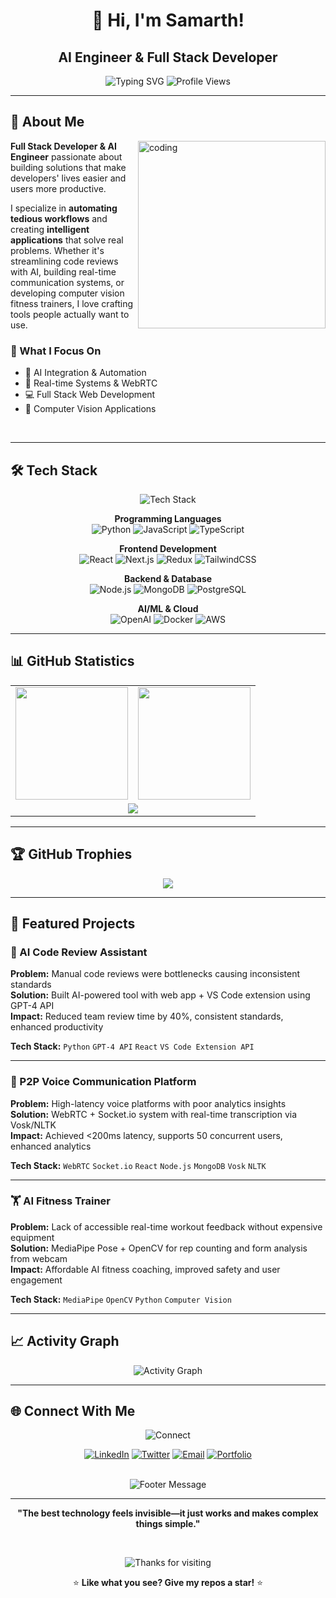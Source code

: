<div align="center">

# 👋 Hi, I'm Samarth!
## AI Engineer & Full Stack Developer

<img src="https://readme-typing-svg.herokuapp.com/?lines=Building+Smart+Solutions+for+Real+Problems;Automating+Workflows+with+AI;Real-time+Systems+%26+Computer+Vision;Always+Learning+New+Technologies&font=Fira%20Code&center=true&width=600&height=50&color=00d9ff&size=24&pause=1000&repeat=true" alt="Typing SVG"/>

<img src="https://visitcount.itsvg.in/api?id=samarthify&icon=2&color=6" alt="Profile Views"/>

</div>

---

## 🚀 About Me

<img align="right" alt="coding" width="300" src="https://user-images.githubusercontent.com/74038190/225813708-98b745f2-7d22-48cf-9150-083f1b00d6c9.gif"/>

**Full Stack Developer & AI Engineer** passionate about building solutions that make developers' lives easier and users more productive.

I specialize in **automating tedious workflows** and creating **intelligent applications** that solve real problems. Whether it's streamlining code reviews with AI, building real-time communication systems, or developing computer vision fitness trainers, I love crafting tools people actually want to use.

### 🎯 What I Focus On
- 🤖 AI Integration & Automation
- 🔄 Real-time Systems & WebRTC
- 💻 Full Stack Web Development  
- 📱 Computer Vision Applications

<br clear="right"/>

---

## 🛠️ Tech Stack

<div align="center">

<img src="https://readme-typing-svg.herokuapp.com/?lines=Technologies+I+Work+With&font=Fira%20Code&center=true&width=300&height=40&color=f75c7e&size=18&pause=2000" alt="Tech Stack"/>

<br/>

**Programming Languages**
<br/>
![Python](https://img.shields.io/badge/-Python-3776AB?style=flat-square&logo=python&logoColor=white)
![JavaScript](https://img.shields.io/badge/-JavaScript-F7DF1E?style=flat-square&logo=javascript&logoColor=black)
![TypeScript](https://img.shields.io/badge/-TypeScript-3178C6?style=flat-square&logo=typescript&logoColor=white)

**Frontend Development**
<br/>
![React](https://img.shields.io/badge/-React-61DAFB?style=flat-square&logo=react&logoColor=black)
![Next.js](https://img.shields.io/badge/-Next.js-000000?style=flat-square&logo=next.js&logoColor=white)
![Redux](https://img.shields.io/badge/-Redux-764ABC?style=flat-square&logo=redux&logoColor=white)
![TailwindCSS](https://img.shields.io/badge/-TailwindCSS-06B6D4?style=flat-square&logo=tailwindcss&logoColor=white)

**Backend & Database**
<br/>
![Node.js](https://img.shields.io/badge/-Node.js-339933?style=flat-square&logo=node.js&logoColor=white)
![MongoDB](https://img.shields.io/badge/-MongoDB-47A248?style=flat-square&logo=mongodb&logoColor=white)
![PostgreSQL](https://img.shields.io/badge/-PostgreSQL-4169E1?style=flat-square&logo=postgresql&logoColor=white)

**AI/ML & Cloud**
<br/>
![OpenAI](https://img.shields.io/badge/-OpenAI-412991?style=flat-square&logo=openai&logoColor=white)
![Docker](https://img.shields.io/badge/-Docker-2496ED?style=flat-square&logo=docker&logoColor=white)
![AWS](https://img.shields.io/badge/-AWS-232F3E?style=flat-square&logo=amazonaws&logoColor=white)

</div>

---

## 📊 GitHub Statistics

<div align="center">

<table>
  <tr>
    <td>
      <img height="180em" src="https://github-readme-stats.vercel.app/api?username=samarthify&show_icons=true&theme=radical&count_private=true&hide_border=true"/>
    </td>
    <td>
      <img height="180em" src="https://github-readme-streak-stats.herokuapp.com/?user=samarthify&theme=radical&hide_border=true"/>
    </td>
  </tr>
  <tr>
    <td colspan="2" align="center">
      <img src="https://github-readme-stats.vercel.app/api/top-langs/?username=samarthify&layout=compact&theme=radical&hide_border=true&langs_count=8"/>
    </td>
  </tr>
</table>

</div>

---

## 🏆 GitHub Trophies

<div align="center">
  <img src="https://github-profile-trophy.vercel.app/?username=samarthify&theme=radical&no-frame=true&no-bg=true&margin-w=4&row=2&column=4"/>
</div>

---

## 🎯 Featured Projects

### 🤖 AI Code Review Assistant
**Problem:** Manual code reviews were bottlenecks causing inconsistent standards  
**Solution:** Built AI-powered tool with web app + VS Code extension using GPT-4 API  
**Impact:** Reduced team review time by 40%, consistent standards, enhanced productivity  

**Tech Stack:** `Python` `GPT-4 API` `React` `VS Code Extension API`

---

### 🎤 P2P Voice Communication Platform  
**Problem:** High-latency voice platforms with poor analytics insights  
**Solution:** WebRTC + Socket.io system with real-time transcription via Vosk/NLTK  
**Impact:** Achieved <200ms latency, supports 50 concurrent users, enhanced analytics  

**Tech Stack:** `WebRTC` `Socket.io` `React` `Node.js` `MongoDB` `Vosk` `NLTK`

---

### 🏋️ AI Fitness Trainer
**Problem:** Lack of accessible real-time workout feedback without expensive equipment  
**Solution:** MediaPipe Pose + OpenCV for rep counting and form analysis from webcam  
**Impact:** Affordable AI fitness coaching, improved safety and user engagement  

**Tech Stack:** `MediaPipe` `OpenCV` `Python` `Computer Vision`

---

## 📈 Activity Graph

<div align="center">
  <img src="https://github-readme-activity-graph.vercel.app/graph?username=samarthify&bg_color=0D1117&color=F8D866&line=F85D7F&point=FFFFFF&area=true&hide_border=true" alt="Activity Graph"/>
</div>

---

## 🌐 Connect With Me

<div align="center">

<img src="https://readme-typing-svg.herokuapp.com/?lines=Let's+Connect+and+Build+Together!&font=Fira%20Code&center=true&width=400&height=40&color=00d9ff&size=18&pause=2000" alt="Connect"/>

<br/>

[![LinkedIn](https://img.shields.io/badge/-LinkedIn-0077B5?style=for-the-badge&logo=linkedin&logoColor=white)](YOUR_LINKEDIN_URL)
[![Twitter](https://img.shields.io/badge/-Twitter-1DA1F2?style=for-the-badge&logo=twitter&logoColor=white)](YOUR_TWITTER_URL)
[![Email](https://img.shields.io/badge/-Email-D14836?style=for-the-badge&logo=gmail&logoColor=white)](mailto:YOUR_EMAIL)
[![Portfolio](https://img.shields.io/badge/-Portfolio-FF5722?style=for-the-badge&logo=firefox&logoColor=white)](YOUR_PORTFOLIO_URL)

<br/>

<img src="https://readme-typing-svg.herokuapp.com/?lines=Open+to+collaborations+and+conversations;Always+excited+to+work+on+interesting+projects!&font=Fira%20Code&center=true&width=500&height=50&color=f75c7e&size=16&pause=1000&multiline=true" alt="Footer Message"/>

</div>

---

<div align="center">

**"The best technology feels invisible—it just works and makes complex things simple."**

<br/>

![Thanks for visiting](https://visitcount.itsvg.in/api?id=samarthify&label=Thanks%20for%20visiting&color=6&icon=2&pretty=true)

⭐ **Like what you see? Give my repos a star!** ⭐

</div>
